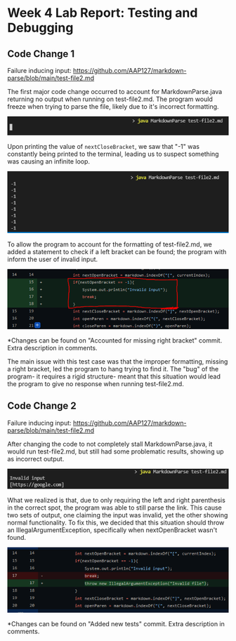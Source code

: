 # Week 4 Lab Report: Testing and Debugging


## Code Change 1
Failure inducing input: https://github.com/AAP127/markdown-parse/blob/main/test-file2.md

The first major code change occurred to account for MarkdownParse.java returning no output when running on test-file2.md. The program would freeze when trying to parse the file, likely due to it's incorrect formatting.

![FirstIniniteLoop](week_4_source/InfiniteLoopFreeze.PNG)

Upon printing the value of `nextCloseBracket`, we saw that "-1" was constantly being printed to the terminal, leading us to suspect something was causing an infinite loop.

![SecondIniniteLoop](week_4_source/InfiniteLoopNums.PNG)

To allow the program to account for the formatting of test-file2.md, we added a statement to check if a left bracket can be found; the program with inform the user of invalid input.

![GithubInvalidInput](week_4_source/GithubInvalidInput.PNG)

*Changes can be found on "Accounted for missing right bracket" commit. Extra description in comments.


The main issue with this test case was that the improper formatting, missing a right bracket, led the program to hang trying to find it. The "bug" of the program- it requires a rigid structure- meant that this situation would lead the program to give no response when running test-file2.md. 

## Code Change 2
Failure inducing input: https://github.com/AAP127/markdown-parse/blob/main/test-file2.md

After changing the code to not completely stall MarkdownParse.java, it would run test-file2.md, but still had some problematic results, showing up as incorrect output.

![DoubleOutput](week_4_source/DoubleOutput.PNG)

What we realized is that, due to only requiring the left and right parenthesis in the correct spot, the program was able to still parse the link. This cause two sets of output, one claiming the input was invalid, yet the other showing normal functionality. To fix this, we decided that this situation should throw an IllegalArgumentException, specifically when nextOpenBracket wasn't found.

![GithubIllegalArg](week_4_source/GithubIllegalArg.PNG)

*Changes can be found on "Added new tests" commit. Extra description in comments.